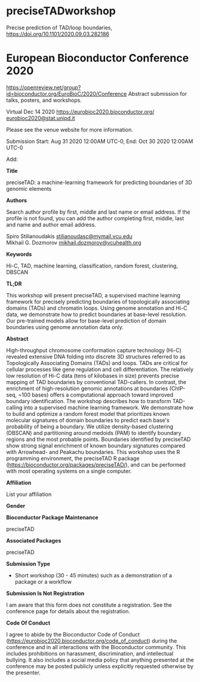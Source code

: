 # preciseTADworkshop

Precise prediction of TAD/loop boundaries, https://doi.org/10.1101/2020.09.03.282186


# European Bioconductor Conference 2020
https://openreview.net/group?id=bioconductor.org/EuroBioC/2020/Conference
Abstract submission for talks, posters, and workshops.

Virtual  Dec 14 2020  https://eurobioc2020.bioconductor.org/  eurobioc2020@stat.unipd.it

Please see the venue website for more information.

Submission Start: Aug 31 2020 12:00AM UTC-0, End: Oct 30 2020 12:00AM UTC-0

Add: 

**Title**

<!--A workshop for leveraging functional genomic annotations to--> preciseTAD: a machine-learning framework for predicting boundaries of 3D genomic elements

**Authors**

Search author profile by first, middle and last name or email address. If the profile is not found, you can add the author completing first, middle, last and name and author email address.

Spiro Stilianoudakis stilianoudasc@mymail.vcu.edu  
Mikhail G. Dozmorov mikhail.dozmorov@vcuhealth.org

**Keywords**

Hi-C, TAD, machine learning, classification, random forest, clustering, DBSCAN

**TL;DR**

This workshop will present preciseTAD, a supervised machine learning framework for precisely predicting boundaries of topologically associating domains (TADs) and chromatin loops. Using genome annotation and Hi-C data, we demonstrate how to predict boundaries at base-level resolution. Our pre-trained models allow for base-level prediction of domain boundaries using genome annotation data only.

**Abstract**

High-throughput chromosome conformation capture technology (Hi-C) revealed extensive DNA folding into discrete 3D structures referred to as Topologically Associating Domains (TADs) and loops.  TADs are critical for cellular processes like gene regulation and cell differentiation. The relatively low resolution of Hi-C data (tens of kilobases in size) prevents precise mapping of TAD boundaries by conventional TAD-callers. In contrast, the enrichment of high-resolution genomic annotations at boundaries (ChIP-seq, ~100 bases) offers a computational approach toward improved boundary identification. The workshop describes how to transform TAD-calling into a supervised machine learning framework. We demonstrate how to build and optimize a random forest model that prioritizes known molecular signatures of domain boundaries to predict each base's probability of being a boundary. We utilize density-based clustering (DBSCAN) and partitioning around medoids (PAM) to identify boundary regions and the most probable points. Boundaries identified by preciseTAD show strong signal enrichment of known boundary signatures compared with Arrowhead- and Peakachu boundaries. This workshop uses the R programming environment, the preciseTAD R package (https://bioconductor.org/packages/preciseTAD/), and can be performed with most operating systems on a single computer.

**Affiliation**

List your affiliation

**Gender**

**Bioconductor Package Maintenance**

preciseTAD

**Associated Packages**

preciseTAD

**Submission Type**

- Short workshop (30 - 45 minutes) such as a demonstration of a package or a workflow

**Submission Is Not Registration**

I am aware that this form does not constitute a registration. See the conference page for details about the registration.

**Code Of Conduct**

I agree to abide by the Bioconductor Code of Conduct (https://eurobioc2020.bioconductor.org/code_of_conduct) during the conference and in all interactions with the Bioconductor community. This includes prohibitions on harassment, discrimination, and intellectual bullying. It also includes a social media policy that anything presented at the conference may be posted publicly unless explicitly requested otherwise by the presenter.
